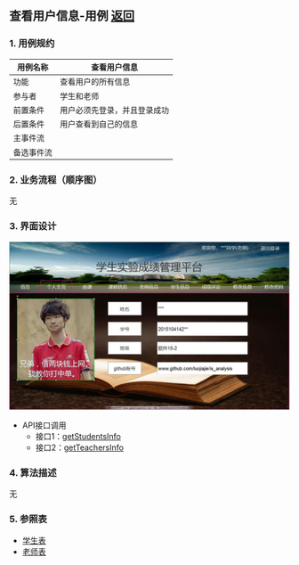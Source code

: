 ## 查看用户信息-用例 [返回](../README.md)

### 1. 用例规约

用例名称 | 查看用户信息
---|---
功能 | 查看用户的所有信息
参与者 | 学生和老师 
前置条件 | 用户必须先登录，并且登录成功 
后置条件 | 用户查看到自己的信息 
主事件流 | 
备选事件流 | 

### 2. 业务流程（顺序图）
无

### 3. 界面设计

![个人主页](../ui/个人主页.jpg)

- API接口调用
    - 接口1：[getStudentsInfo](../接口/getStudentInfo.md)
    - 接口2：[getTeachersInfo](../接口/getTeacherInfo.md)

### 4. 算法描述
无


### 5. 参照表
- [学生表](../数据库设计.md)
- [老师表](../数据库设计.md)
